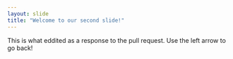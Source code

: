 ```yaml
---
layout: slide
title: "Welcome to our second slide!"
---
```

This is what eddited as a response to the pull request.
Use the left arrow to go back!
